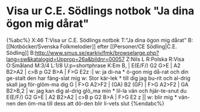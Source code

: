 # Visa ur C.E. Södlings notbok "Ja dina ögon mig dårat"

{%abc%}
X:46
T:Visa ur C.E. Södlings notbok
T:"Ja dina ögon mig dårat"
B:[[Notböcker/Svenska Folkmelodier]] efter [[Personer/CE Södling|C.E. Södling]]
B:http://www.smus.se/earkiv/fmk/browselarge.php?lang=sw&katalogid=Upprop+26a&bildnr=00057
Z:Nils L
R:Polska
R:Visa
O:Småland
M:3/4
L:1/8
U:p=shortphrase
K:Em
B, | E(E/F/) G2 G>E | A2 B2>A2 | c>B p G2 B>A | F>G E2z :|
w: ja di-na * ö-gon mig då-rat och din ge-stalt den har fäng-slat mig
w: Stor kär-lek * till dig jag bu-rit och al-drig skall jag för-glöm-ma dig 
G | F>G A2>F2 | (GA) B2 (GF) | F>G A2>F2 | GA B2>B,2 |
w: jag kan dig al-drig glö_ma min * lil-la vän och hjär-te-snut du
E(E/F/) G2 G>E | A2 B2>A2 | c>B p G2 B>A | F>G E2 z ||
w: blir mig * vän-nen den öm-ma till dess att dö-den blir li-vets slut
{%endabc%}
